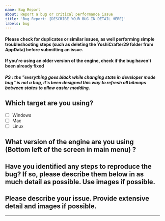 ```yaml
---
name: Bug Report
about: Report a bug or critical performance issue
title: 'Bug Report: [DESCRIBE YOUR BUG IN DETAIL HERE]'
labels: bug
---
```


#### Please check for duplicates or similar issues, as well performing simple troubleshooting steps (such as deleting the YoshiCrafter29 folder from AppData) before submitting an issue.
#### If you're using an older version of the engine, check if the bug haven't been already fixed
##### PS : the "everything goes black while changing state in developer mode bug" is not a bug, it's been designed this way to refresh all bitmaps between states to allow easier modding.

## Which target are you using?
- [ ] Windows
- [ ] Mac
- [ ] Linux

## What version of the engine are you using (Bottom left of the screen in main menu) ?

## Have you identified any steps to reproduce the bug? If so, please describe them below in as much detail as possible. Use images if possible.

## Please describe your issue. Provide extensive detail and images if possible.
---

